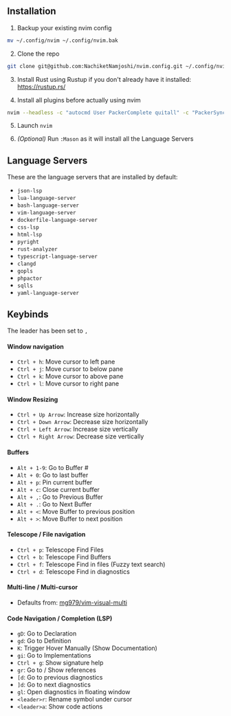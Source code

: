 ## Installation

1. Backup your existing nvim config

  ```bash
  mv ~/.config/nvim ~/.config/nvim.bak
  ```

2. Clone the repo

  ```bash
  git clone git@github.com:NachiketNamjoshi/nvim.config.git ~/.config/nvim
  ```

3. Install Rust using Rustup if you don't already have it installed: https://rustup.rs/

4. Install all plugins before actually using nvim
  
  ```bash
  nvim --headless -c "autocmd User PackerComplete quitall" -c "PackerSync"
  ```

5. Launch `nvim`

6. *(Optional)* Run `:Mason` as it will install all the Language Servers

## Language Servers

These are the language servers that are installed by default:

  - `json-lsp`
  - `lua-language-server`
  - `bash-language-server`
  - `vim-language-server`
  - `dockerfile-language-server`
  - `css-lsp`
  - `html-lsp`
  - `pyright`
  - `rust-analyzer`
  - `typescript-language-server`
  - `clangd`
  - `gopls`
  - `phpactor`
  - `sqlls`
  - `yaml-language-server`

## Keybinds

The leader has been set to `,`

#### Window navigation
- `Ctrl + h`: Move cursor to left pane
- `Ctrl + j`: Move cursor to below pane
- `Ctrl + k`: Move cursor to above pane
- `Ctrl + l`: Move cursor to right pane

#### Window Resizing
- `Ctrl + Up Arrow`: Increase size horizontally
- `Ctrl + Down Arrow`: Decrease size horizontally
- `Ctrl + Left Arrow`: Increase size vertically
- `Ctrl + Right Arrow`: Decrease size vertically

#### Buffers
- `Alt + 1-9`: Go to Buffer #
- `Alt + 0`: Go to last buffer
- `Alt + p`: Pin current buffer
- `Alt + c`: Close current buffer
- `Alt + ,`: Go to Previous Buffer
- `Alt + .`: Go to Next Buffer
- `Alt + <`: Move Buffer to previous position
- `Alt + >`: Move Buffer to next position

#### Telescope / File navigation
- `Ctrl + p`: Telescope Find Files
- `Ctrl + b`: Telescope Find Buffers
- `Ctrl + f`: Telescope Find in files (Fuzzy text search)
- `Ctrl + d`: Telescope Find in diagnostics

#### Multi-line / Multi-cursor
- Defaults from: [mg979/vim-visual-multi](https://github.com/mg979/vim-visual-multi)

#### Code Navigation / Completion (LSP)
- `gD`: Go to Declaration
- `gd`: Go to Definition
- `K`: Trigger Hover Manually (Show Documentation)
- `gi`: Go to Implementations
- `Ctrl + g`: Show signature help
- `gr`: Go to / Show references
- `[d`: Go to previous diagnostics
- `]d`: Go to next diagnostics
- `gl`: Open diagnostics in floating window
- `<leader>r`: Rename symbol under cursor
- `<leader>a`: Show code actions
